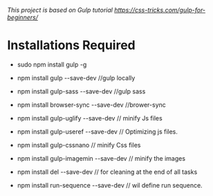 *This project is based on Gulp tutorial https://css-tricks.com/gulp-for-beginners/*

# Installations Required 

- sudo npm install gulp -g

- npm install gulp --save-dev //gulp locally

- npm install gulp-sass --save-dev //gulp sass

- npm install browser-sync --save-dev //brower-sync

- npm install gulp-uglify --save-dev // minify Js files

- npm install gulp-useref --save-dev // Optimizing js files.

- npm install gulp-cssnano // minify Css files

- npm install gulp-imagemin --save-dev // minify the images

- npm install del --save-dev // for cleaning at the end of all tasks

- npm install run-sequence --save-dev // wil define run sequence. 

